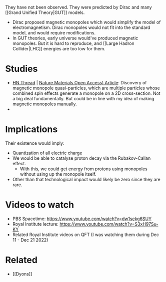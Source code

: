They have not been observed. They were predicted by Dirac and many [[Grand Unified Theory|GUT]] models.

- Dirac proposed magnetic monopoles which would simplify the model of electromagnetism. Dirac monopoles would not fit into the standard model, and would require modifications.
- In GUT theories, early universe would've produced magnetic monopoles. But it is hard to reproduce, and [[Large Hadron Collider|LHC]] energies are too low for them.

# Studies
- [HN Thread](https://news.ycombinator.com/item?id=38550994) | [Nature Materials Open Access) Article](https://www.nature.com/articles/s41563-023-01737-4): Discovery of magnetic monopole quasi-particles, which are multiple particles whose combined spin effects generate a monopole on a 2D cross-section. Not a big deal fundamentally. But could be in line with my idea of making magnetic monopoles manually.
- 
# Implications
Their existence would imply:
- Quantization of all electric charge
- We would be able to catalyse proton decay via the Rubakov-Callan effect.
	- With this, we could get energy from protons using monopoles without using up the monopole itself.
- Other than that technological impact would likely be zero since they are rare.
# Videos to watch
- PBS Spacetime: https://www.youtube.com/watch?v=dw1sekg6SUY
- Royal Institute lecture: https://www.youtube.com/watch?v=S3xH97Su-KY
- Related Royal Institute videos on QFT (I was watching them during Dec 11 - Dec 21 2022)
# Related
- [[Dyons]]